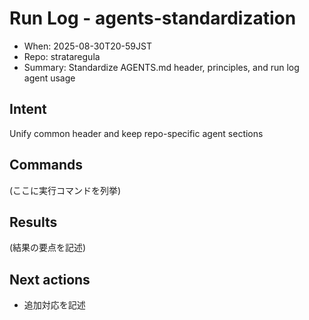 # Run Log - agents-standardization
- When: 2025-08-30T20-59JST
- Repo: strataregula
- Summary: Standardize AGENTS.md header, principles, and run log agent usage

## Intent
Unify common header and keep repo-specific agent sections

## Commands
(ここに実行コマンドを列挙)

## Results
(結果の要点を記述)

## Next actions
- 追加対応を記述
